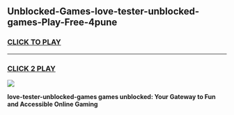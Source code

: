 
## Unblocked-Games-love-tester-unblocked-games-Play-Free-4pune
<h3>
<a href="https://premium76.site?title=love-tester-unblocked-games&ref=10A">CLICK TO PLAY</a></h3>
<hr>

<h3>
<a href="https://premium76.site?title=love-tester-unblocked-games&ref=10A">CLICK 2 PLAY</a>
  
</h3>

<a href="https://premium76.site?title=love-tester-unblocked-games&ref=10A"><img src="https://clearcache.store/games.png"></a>


**love-tester-unblocked-games games unblocked: Your Gateway to Fun and Accessible Online Gaming**
